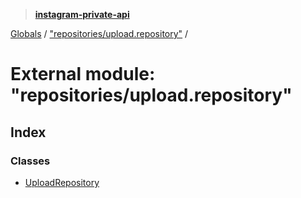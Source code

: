 > **[instagram-private-api](../README.md)**

[Globals](../README.md) / ["repositories/upload.repository"](_repositories_upload_repository_.md) /

# External module: "repositories/upload.repository"

## Index

### Classes

* [UploadRepository](../classes/_repositories_upload_repository_.uploadrepository.md)